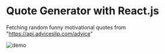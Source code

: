 # Quote Generator with React.js

Fetching random funny motivational quotes from "https://api.adviceslip.com/advice"

<img alt="demo" src= "./src/images/demos.gif" />